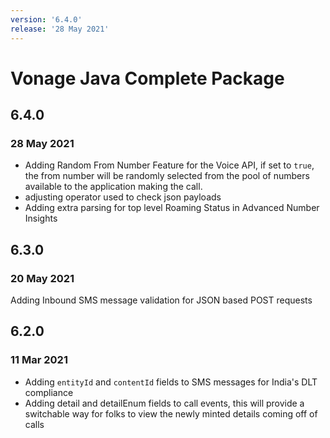 ```yaml
---
version: '6.4.0'
release: '28 May 2021'
---
```

# Vonage Java Complete Package

## 6.4.0
### 28 May 2021

- Adding Random From Number Feature for the Voice API, if set to `true`, the from number will be randomly selected from the pool of numbers available to the application making the call.
- adjusting operator used to check json payloads
- Adding extra parsing for top level Roaming Status in Advanced Number Insights

## 6.3.0
### 20 May 2021

Adding Inbound SMS message validation for JSON based POST requests

## 6.2.0
### 11 Mar 2021

- Adding `entityId` and `contentId` fields to SMS messages for India's DLT compliance
- Adding detail and detailEnum fields to call events, this will provide a switchable way for folks to view the newly minted details coming off of calls